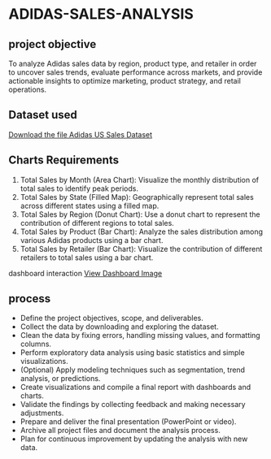 # ADIDAS-SALES-ANALYSIS
## project objective
To analyze Adidas sales data by region, product type, and retailer in order to uncover sales trends, evaluate performance across markets, and provide actionable insights to optimize marketing, product strategy, and retail operations.
## Dataset used 
<a href="https://github.com/Bxrbieee/ADIDAS-SALES-ANALYSIS/blob/main/Adidas%20US%20Sales%20Datasets.xlsx?raw=true" target="_blank"> Download the file Adidas US Sales Dataset</a>
## Charts Requirements
1. Total Sales by Month (Area Chart):
Visualize the monthly distribution of total sales to identify peak periods.
2. Total Sales by State (Filled Map):
Geographically represent total sales across different states using a filled map.
3. Total Sales by Region (Donut Chart):
Use a donut chart to represent the contribution of different regions to total sales.
4. Total Sales by Product (Bar Chart):
Analyze the sales distribution among various Adidas products using a bar chart.
5. Total Sales by Retailer (Bar Chart):
Visualize the contribution of different retailers to total sales using a bar chart.

dashboard interaction 
<a href="https://raw.githubusercontent.com/Bxrbieee/ADIDAS-SALES-ANALYSIS/main/dashboard.png" target="_blank">View Dashboard Image</a>



## process
- Define the project objectives, scope, and deliverables.
- Collect the data by downloading and exploring the dataset.
- Clean the data by fixing errors, handling missing values, and formatting columns.
- Perform exploratory data analysis using basic statistics and simple visualizations.
- (Optional) Apply modeling techniques such as segmentation, trend analysis, or predictions.
- Create visualizations and compile a final report with dashboards and charts.
- Validate the findings by collecting feedback and making necessary adjustments.
- Prepare and deliver the final presentation (PowerPoint or video).
- Archive all project files and document the analysis process.
- Plan for continuous improvement by updating the analysis with new data.

